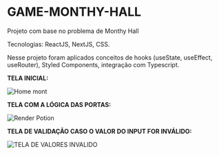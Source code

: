 # GAME-MONTHY-HALL

Projeto com base no problema de Monthy Hall

Tecnologias: ReactJS, NextJS, CSS.

Nesse projeto foram aplicados conceitos de hooks (useState, useEffect, useRouter), Styled Components, integração com Typescript.

**TELA INICIAL:** 

![Home mont](https://user-images.githubusercontent.com/39384032/134281285-37db8a76-2846-4325-ae62-2bad7af9423a.png)

**TELA COM A LÓGICA DAS PORTAS:**

![Render Potion](https://user-images.githubusercontent.com/39384032/134281465-e9302ec5-74bc-4576-810a-6a59bfbae610.png)

**TELA DE VALIDAÇÃO CASO O VALOR DO INPUT FOR INVÁLIDO:**

![TELA DE VALORES INVALIDO](https://user-images.githubusercontent.com/39384032/134281764-58b5e3c8-4eb8-4c05-b4d5-5ccbfcbca264.png)



